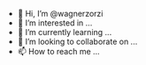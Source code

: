 - 👋 Hi, I’m @wagnerzorzi
- 👀 I’m interested in ...
- 🌱 I’m currently learning ...
- 💞️ I’m looking to collaborate on ...
- 📫 How to reach me ...

<!---
wagnerzorzi/wagnerzorzi is a ✨ special ✨ repository because its `README.md` (this file) appears on your GitHub profile.
You can click the Preview link to take a look at your changes.
--->
